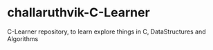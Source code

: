# challaruthvik-C-Learner
C-Learner repository, to learn explore things in C, DataStructures and Algorithms
